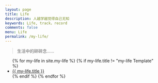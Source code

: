 ```yaml
---
layout: page
title: Life
description: 人越学越觉得自己无知
keywords: Life, track，record
comments: false
menu: Life
permalink: /my-life/
---
```


> 生活中的碎碎念……

<ul class="listing">
{% for my-life in site.my-life %}
{% if my-life.title != "my-life Template" %}
<li class="listing-item"><a href="{{ my-life.url }}">{{ my-life.title }}</a></li>
{% endif %}
{% endfor %}
</ul>
